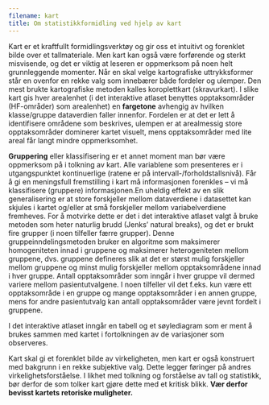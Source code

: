 ```yaml
---
filename: kart
title: Om statistikkformidling ved hjelp av kart
---
```


Kart er et kraftfullt formidlingsverktøy og gir oss et intuitivt og forenklet bilde over et tallmateriale. Men kart kan også være forførende og sterkt misvisende, og det er viktig at leseren er oppmerksom på noen helt grunnleggende momenter. Når en skal velge kartografiske uttrykksformer står en ovenfor en rekke valg som innebærer både fordeler og ulemper. Den mest brukte kartografiske metoden kalles koroplettkart (skravurkart). I slike kart gis hver arealenhet (i det interaktive atlaset benyttes opptaksområder (HF-områder) som arealenhet) en **fargetone** avhengig av hvilken klasse/gruppe dataverdien faller innenfor. Fordelen er at det er lett å identifisere områdene som beskrives, ulempen er at arealmessig store opptaksområder dominerer kartet visuelt, mens opptaksområder med lite areal får langt mindre oppmerksomhet.

**Gruppering** eller klassifisering er et annet moment man bør være oppmerksom på i tolkning av kart. Alle variablene som presenteres er i utgangspunktet kontinuerlige (ratene er på intervall-/forholdstallsnivå). Får å gi en meningsfull fremstilling i kart må informasjonen forenkles – vi må klassifisere (gruppere) informasjonen.En uheldig effekt av en slik generalisering er at store forskjeller mellom dataverdiene i datasettet kan skjules i kartet og/eller at små forskjeller mellom variabelverdiene fremheves. For å motvirke dette er det i det interaktive atlaset valgt å bruke metoden som heter naturlig brudd (Jenks’ natural breaks), og det er brukt fire grupper (i noen tilfeller færre grupper). Denne gruppeinndelingsmetoden bruker en algoritme som maksimerer homogeniteten innad i gruppene og maksimerer heterogeniteten mellom gruppene, dvs. gruppene defineres slik at det er størst mulig forskjeller mellom gruppene og minst mulig forskjeller mellom opptaksområdene innad i hver gruppe. Antall opptaksområder som inngår i hver gruppe vil dermed variere mellom pasientutvalgene. I noen tilfeller vil det f.eks. kun være ett opptaksområde i en gruppe og mange opptaksområder i en annen gruppe, mens for andre pasientutvalg kan antall opptaksområder være jevnt fordelt i gruppene.

I det interaktive atlaset inngår en tabell og et søylediagram som er ment å brukes sammen med kartet i fortolkningen av de variasjoner som observeres.

Kart skal gi et forenklet bilde av virkeligheten, men kart er også konstruert med bakgrunn i en rekke subjektive valg. Dette legger føringer på andres virkelighetsforståelse. I likhet med tolkning og forståelse av tall og statistikk, bør derfor de som tolker kart gjøre dette med et kritisk blikk. **Vær derfor bevisst kartets retoriske muligheter.**
